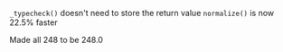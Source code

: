 
`_typecheck()` doesn't need to store the return value
`normalize()` is now 22.5% faster

Made all 248 to be 248.0




